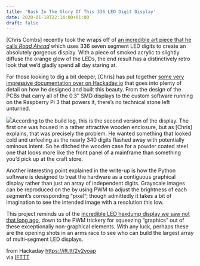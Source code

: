 ```yaml
---
title: 'Bask In The Glory Of This 336 LED Digit Display'
date: 2020-01-18T22:14:00+01:00
draft: false
---
```


\[Chris Combs\] recently took the wraps off of [an incredible art piece that he calls _Road Ahead_](http://chriscombs.net/2019/12/29/the-road-ahead/index.html) which uses 336 seven segment LED digits to create an absolutely gorgeous display. With a piece of smoked acrylic to slightly diffuse the orange glow of the LEDs, the end result has a distinctively retro look that we’d gladly spend all day staring at.

For those looking to dig a bit deeper, \[Chris\] has put together [some very impressive documentation over on Hackaday.io](https://hackaday.io/project/169244-336-digit-7-segment-display-with-per-segment-pwm) that goes into plenty of detail on how he designed and built this beauty. From the design of the PCBs that carry all of the 0.3″ SMD displays to the custom software running on the Raspberry Pi 3 that powers it, there’s no technical stone left unturned.

[![](https://hackaday.com/wp-content/uploads/2019/12/roadahead_detail2.jpg?w=400)](https://hackaday.com/wp-content/uploads/2019/12/roadahead_detail2.jpg)According to the build log, this is the second version of the display. The first one was housed in a rather attractive wooden enclosure, but as \[Chris\] explains, that was precisely the problem. He wanted something that looked cold and unfeeling as the nearly 340 digits flashed away with potentially ominous intent. So he ditched the wooden case for a powder coated steel one that looks more like the front panel of a mainframe than something you’d pick up at the craft store.

Another interesting point explained in the write-up is how the Python software is designed to treat the hardware as a contiguous graphical display rather than just an array of independent digits. Grayscale images can be reproduced on the by using PWM to adjust the brightness of each segment’s corresponding “pixel”; though admittedly it takes a bit of imagination to see the intended image with a resolution this low.

This project reminds us of the [incredible LED hexdump display we saw not that long ago](https://hackaday.com/2019/12/20/movie-style-hacking-with-a-wall-of-glowing-hex/), down to the PWM trickery for squeezing “graphics” out of these exceptionally non-graphical elements. With any luck, perhaps these are the opening shots in an arms race to see who can build the largest array of multi-segment LED displays.

  
  
from Hackaday https://ift.tt/2v2voap  
via [IFTTT](https://ifttt.com/?ref=da&site=blogger)